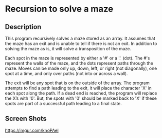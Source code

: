 # Recursion to solve a maze
## Description

This program recursively solves a maze stored as an array. It assumes that the maze has an exit and is unable to tell if there is not an exit. In addition to solving the maze as is, it will solve a transposition of the maze.

Each spot in the maze is represented by either a '#' or a '.' (dot). The #'s represent the walls of the maze, and the dots represent paths through the maze. Moves can be made only up, down, left, or right (not diagonally), one spot at a time, and only over paths (not into or across a wall).

The exit will be any spot that is on the outside of the array. The program attempts to find a path leading to the exit, it will place the character 'X' in each spot along the path. If a dead end is reached, the program will replace the X’s with '0'. But, the spots with '0' should be marked back to 'X' if these spots are part of a successful path leading to a final state.

## Screen Shots
https://imgur.com/knoPAel

